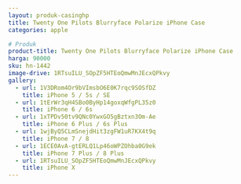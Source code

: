 ```yaml
---
layout: produk-casinghp
title: Twenty One Pilots Blurryface Polarize iPhone Case
categories: apple

# Produk
product-title: Twenty One Pilots Blurryface Polarize iPhone Case
harga: 90000
sku: hn-1442
image-drive: 1RTsuILU_SOpZF5HTEoQmwMnJEcxQPkvy
gallery:
  - url: 1V3DRom4Or9bVImsbO6E0K7rqc9SOSfDZ
    title: iPhone 5 / 5s / SE
  - url: 1tErWr3qH4SBo0ByHp14goxqWfgPL35z0
    title: iPhone 6 / 6s
  - url: 1xTPDv50tv9QNc0YwxGO5gBztxn3Om-Ae
    title: iPhone 6 Plus / 6s Plus
  - url: 1wjByQ5CLmSnejdHit3zgFW1uR7KX4t9q
    title: iPhone 7 / 8
  - url: 1ECE0AvA-gtERLQ1Lp46oWPZOhba0G9ek
    title: iPhone 7 Plus / 8 Plus
  - url: 1RTsuILU_SOpZF5HTEoQmwMnJEcxQPkvy
    title: iPhone X
---
```

